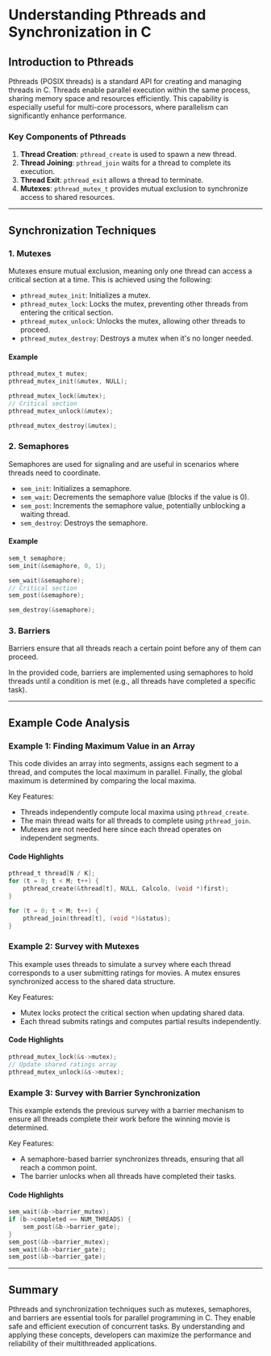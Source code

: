 # Understanding Pthreads and Synchronization in C

## Introduction to Pthreads

Pthreads (POSIX threads) is a standard API for creating and managing threads in C. Threads enable parallel execution within the same process, sharing memory space and resources efficiently. This capability is especially useful for multi-core processors, where parallelism can significantly enhance performance.

### Key Components of Pthreads

1. **Thread Creation**: `pthread_create` is used to spawn a new thread.
2. **Thread Joining**: `pthread_join` waits for a thread to complete its execution.
3. **Thread Exit**: `pthread_exit` allows a thread to terminate.
4. **Mutexes**: `pthread_mutex_t` provides mutual exclusion to synchronize access to shared resources.

---

## Synchronization Techniques

### 1. **Mutexes**
Mutexes ensure mutual exclusion, meaning only one thread can access a critical section at a time. This is achieved using the following:

- `pthread_mutex_init`: Initializes a mutex.
- `pthread_mutex_lock`: Locks the mutex, preventing other threads from entering the critical section.
- `pthread_mutex_unlock`: Unlocks the mutex, allowing other threads to proceed.
- `pthread_mutex_destroy`: Destroys a mutex when it's no longer needed.

#### Example
```c
pthread_mutex_t mutex;
pthread_mutex_init(&mutex, NULL);

pthread_mutex_lock(&mutex);
// Critical section
pthread_mutex_unlock(&mutex);

pthread_mutex_destroy(&mutex);
```

### 2. **Semaphores**
Semaphores are used for signaling and are useful in scenarios where threads need to coordinate.

- `sem_init`: Initializes a semaphore.
- `sem_wait`: Decrements the semaphore value (blocks if the value is 0).
- `sem_post`: Increments the semaphore value, potentially unblocking a waiting thread.
- `sem_destroy`: Destroys the semaphore.

#### Example
```c
sem_t semaphore;
sem_init(&semaphore, 0, 1);

sem_wait(&semaphore);
// Critical section
sem_post(&semaphore);

sem_destroy(&semaphore);
```

### 3. **Barriers**
Barriers ensure that all threads reach a certain point before any of them can proceed.

In the provided code, barriers are implemented using semaphores to hold threads until a condition is met (e.g., all threads have completed a specific task).

---

## Example Code Analysis

### Example 1: Finding Maximum Value in an Array
This code divides an array into segments, assigns each segment to a thread, and computes the local maximum in parallel. Finally, the global maximum is determined by comparing the local maxima.

Key Features:
- Threads independently compute local maxima using `pthread_create`.
- The main thread waits for all threads to complete using `pthread_join`.
- Mutexes are not needed here since each thread operates on independent segments.

#### Code Highlights
```c
pthread_t thread[N / K];
for (t = 0; t < M; t++) {
    pthread_create(&thread[t], NULL, Calcolo, (void *)first);
}

for (t = 0; t < M; t++) {
    pthread_join(thread[t], (void *)&status);
}
```

### Example 2: Survey with Mutexes
This example uses threads to simulate a survey where each thread corresponds to a user submitting ratings for movies. A mutex ensures synchronized access to the shared data structure.

Key Features:
- Mutex locks protect the critical section when updating shared data.
- Each thread submits ratings and computes partial results independently.

#### Code Highlights
```c
pthread_mutex_lock(&s->mutex);
// Update shared ratings array
pthread_mutex_unlock(&s->mutex);
```

### Example 3: Survey with Barrier Synchronization
This example extends the previous survey with a barrier mechanism to ensure all threads complete their work before the winning movie is determined.

Key Features:
- A semaphore-based barrier synchronizes threads, ensuring that all reach a common point.
- The barrier unlocks when all threads have completed their tasks.

#### Code Highlights
```c
sem_wait(&b->barrier_mutex);
if (b->completed == NUM_THREADS) {
    sem_post(&b->barrier_gate);
}
sem_post(&b->barrier_mutex);
sem_wait(&b->barrier_gate);
sem_post(&b->barrier_gate);
```

---

## Summary

Pthreads and synchronization techniques such as mutexes, semaphores, and barriers are essential tools for parallel programming in C. They enable safe and efficient execution of concurrent tasks. By understanding and applying these concepts, developers can maximize the performance and reliability of their multithreaded applications.
